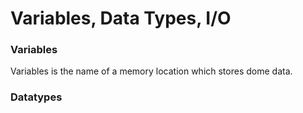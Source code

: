 # Variables, Data Types, I/O

### Variables
Variables is the name of a memory location which stores dome data.


### Datatypes
